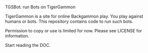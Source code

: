 TGSBot: run Bots on TigerGammon

TigerGammon is a site for online Backgammon play. You play against humans or bots. This repository contains code to run such bots.

Permission to copy or use is limited for now. Please see LICENSE for information.

Start reading the DOC.

